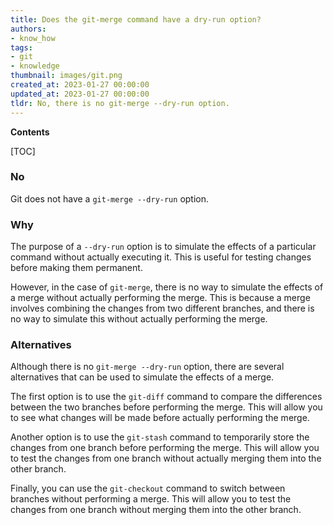 ```yaml
---
title: Does the git-merge command have a dry-run option?
authors:
- know_how
tags:
- git
- knowledge
thumbnail: images/git.png
created_at: 2023-01-27 00:00:00
updated_at: 2023-01-27 00:00:00
tldr: No, there is no git-merge --dry-run option.
---
```


**Contents**

[TOC]

### No

Git does not have a `git-merge --dry-run` option.

### Why

The purpose of a `--dry-run` option is to simulate the effects of a particular command without actually executing it. This is useful for testing changes before making them permanent.

However, in the case of `git-merge`, there is no way to simulate the effects of a merge without actually performing the merge. This is because a merge involves combining the changes from two different branches, and there is no way to simulate this without actually performing the merge.

### Alternatives

Although there is no `git-merge --dry-run` option, there are several alternatives that can be used to simulate the effects of a merge.

The first option is to use the `git-diff` command to compare the differences between the two branches before performing the merge. This will allow you to see what changes will be made before actually performing the merge.

Another option is to use the `git-stash` command to temporarily store the changes from one branch before performing the merge. This will allow you to test the changes from one branch without actually merging them into the other branch.

Finally, you can use the `git-checkout` command to switch between branches without performing a merge. This will allow you to test the changes from one branch without merging them into the other branch.
